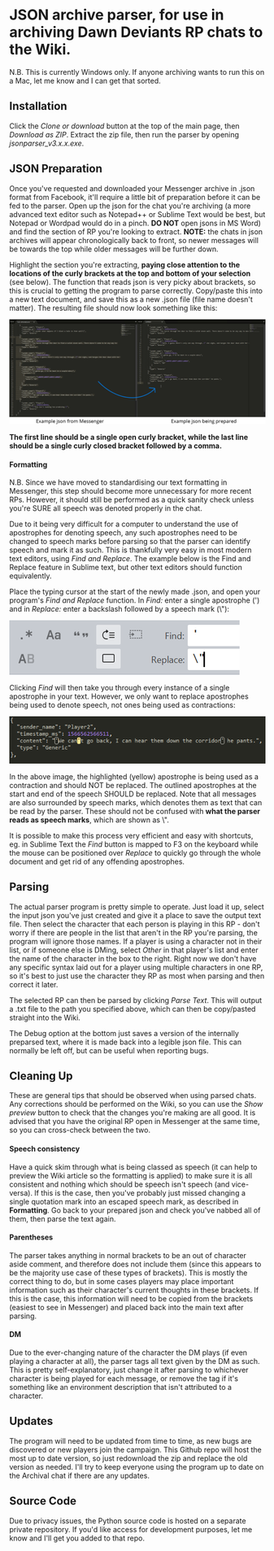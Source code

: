 # JSON archive parser, for use in archiving Dawn Deviants RP chats to the Wiki.

N.B. This is currently Windows only. If anyone archiving wants to run this on a Mac, let me know and I can get that sorted.

## Installation

Click the *Clone or download* button at the top of the main page, then *Download as ZIP*. Extract the zip file, then run the parser by opening *jsonparser_v3.x.x.exe*.

## JSON Preparation

Once you've requested and downloaded your Messenger archive in .json format from Facebook, it'll require a little bit of preparation before it can be fed to the parser. Open up the json for the chat you're archiving (a more advanced text editor such as Notepad++ or Sublime Text would be best, but Notepad or Wordpad would do in a pinch. **DO NOT** open jsons in MS Word) and find the section of RP you're looking to extract. **NOTE:** the chats in json archives will appear chronologically back to front, so newer messages will be towards the top while older messages will be further down.

Highlight the section you're extracting, **paying close attention to the locations of the curly brackets at the top and bottom of your selection** (see below). The function that reads json is very picky about brackets, so this is crucial to getting the program to parse correctly. Copy/paste this into a new text document, and save this as a new .json file (file name doesn't matter). The resulting file should now look something like this:

![Creation of a parsable .json](/readme_media/json_prep_1.png)

**The first line should be a single open curly bracket, while the last line should be a single curly closed bracket followed by a comma.**

#### Formatting

N.B. Since we have moved to standardising our text formatting in Messenger, this step should become more unnecessary for more recent RPs. However, it should still be performed as a quick sanity check unless you're SURE all speech was denoted properly in the chat.

Due to it being very difficult for a computer to understand the use of apostrophes for denoting speech, any such apostrophes need to be changed to speech marks before parsing so that the parser can identify speech and mark it as such. This is thankfully very easy in most modern text editors, using *Find and Replace*. The example below is the Find and Replace feature in Sublime text, but other text editors should function equivalently.

Place the typing cursor at the start of the newly made .json, and open your program's *Find and Replace* function. In *Find:* enter a single apostrophe (') and in *Replace:* enter a backslash followed by a speech mark (\\"):

![Find and Replace function in Sublime Text](/readme_media/json_prep_2.png)

Clicking *Find* will then take you through every instance of a single apostrophe in your text. However, we only want to replace apostrophes being used to denote speech, not ones being used as contractions:

![Apostrophes used for speech vs. as contractions](/readme_media/json_prep_3.PNG)

In the above image, the highlighted (yellow) apostrophe is being used as a contraction and should NOT be replaced. The outlined apostrophes at the start and end of the speech SHOULD be replaced. Note that all messages are also surrounded by speech marks, which denotes them as text that can be read by the parser. These should not be confused with **what the parser reads as speech marks**, which are shown as \\".

It is possible to make this process very efficient and easy with shortcuts, eg. in Sublime Text the *Find* button is mapped to F3 on the keyboard while the mouse can be positioned over *Replace* to quickly go through the whole document and get rid of any offending apostrophes.

## Parsing

The actual parser program is pretty simple to operate. Just load it up, select the input json you've just created and give it a place to save the output text file. Then select the character that each person is playing in this RP - don't worry if there are people in the list that aren't in the RP you're parsing, the program will ignore those names. If a player is using a character not in their list, or if someone else is DMing, select *Other* in that player's list and enter the name of the character in the box to the right. Right now we don't have any specific syntax laid out for a player using multiple characters in one RP, so it's best to just use the character they RP as most when parsing and then correct it later.

The selected RP can then be parsed by clicking *Parse Text*. This will output a .txt file to the path you specified above, which can then be copy/pasted straight into the Wiki.

The Debug option at the bottom just saves a version of the internally preparsed text, where it is made back into a legible json file. This can normally be left off, but can be useful when reporting bugs.

## Cleaning Up

These are general tips that should be observed when using parsed chats. Any corrections should be performed on the Wiki, so you can use the *Show preview* button to check that the changes you're making are all good. It is advised that you have the original RP open in Messenger at the same time, so you can cross-check between the two.

#### Speech consistency

Have a quick skim through what is being classed as speech (it can help to preview the Wiki article so the formatting is applied) to make sure it is all consistent and nothing which should be speech isn't speech (and vice-versa). If this is the case, then you've probably just missed changing a single quotation mark into an escaped speech mark, as described in **Formatting**. Go back to your prepared json and check you've nabbed all of them, then parse the text again.

#### Parentheses

The parser takes anything in normal brackets to be an out of character aside comment, and therefore does not include them (since this appears to be the majority use case of these types of brackets). This is mostly the correct thing to do, but in some cases players may place important information such as their character's current thoughts in these brackets. If this is the case, this information will need to be copied from the brackets (easiest to see in Messenger) and placed back into the main text after parsing.

#### DM

Due to the ever-changing nature of the character the DM plays (if even playing a character at all), the parser tags all text given by the DM as such. This is pretty self-explanatory, just change it after parsing to whichever character is being played for each message, or remove the tag if it's something like an environment description that isn't attributed to a character.

## Updates

The program will need to be updated from time to time, as new bugs are discovered or new players join the campaign. This Github repo will host the most up to date version, so just redownload the zip and replace the old version as needed. I'll try to keep everyone using the program up to date on the Archival chat if there are any updates.

## Source Code

Due to privacy issues, the Python source code is hosted on a separate private repository. If you'd like access for development purposes, let me know and I'll get you added to that repo.

